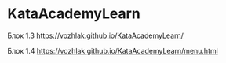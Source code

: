 # KataAcademyLearn

Блок 1.3 https://vozhlak.github.io/KataAcademyLearn/

Блок 1.4 https://vozhlak.github.io/KataAcademyLearn/menu.html
